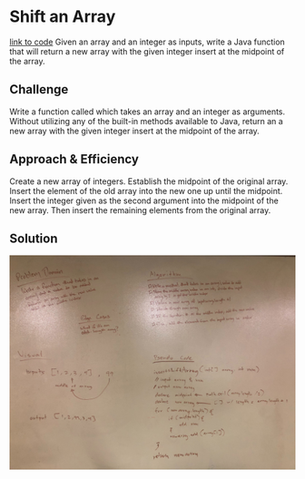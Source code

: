 # Shift an Array
[link to code](https://github.com/RomellPineda/data-structures-and-algorithms/blob/master/code401challenges/src/main/java/code401challenges/ArrayShift.java)
Given an array and an integer as inputs, write a Java function that will return a new array with the given integer insert at the midpoint of the array.

## Challenge
Write a function called which takes an array and an integer as arguments. Without utilizing any of the built-in methods available to Java, return an a new array with the given integer insert at the midpoint of the array.

## Approach & Efficiency
Create a new array of integers. Establish the midpoint of the original array.  Insert the element of the old array into the new one up until the midpoint.  Insert the integer given as the second argument into the midpoint of the new array.  Then insert the remaining elements from the original array.

## Solution
![whiteboard solution](https://github.com/RomellPineda/data-structures-and-algorithms/blob/master/assets/array-shift.jpg)
